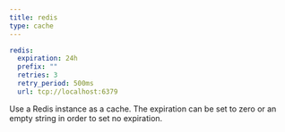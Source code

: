 ```yaml
---
title: redis
type: cache
---
```


```yaml
redis:
  expiration: 24h
  prefix: ""
  retries: 3
  retry_period: 500ms
  url: tcp://localhost:6379
```

Use a Redis instance as a cache. The expiration can be set to zero or an empty
string in order to set no expiration.


